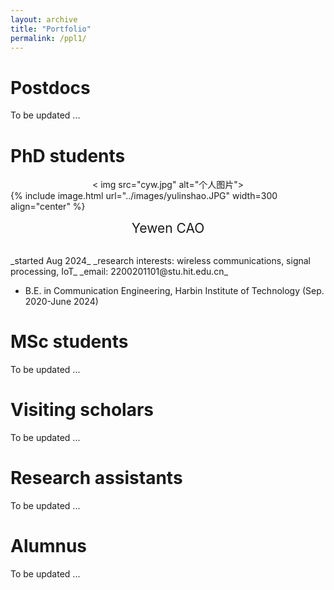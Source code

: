 ```yaml
---
layout: archive
title: "Portfolio"
permalink: /ppl1/
---
```


Postdocs
======

To be updated ...
  
PhD students
======

<div align="center">
  < img src="cyw.jpg" alt="个人图片">
</div>
{% include image.html url="../images/yulinshao.JPG"  width=300 align="center" %}
<br>
<p align="center">
  <span style="font-size: 1.5em;">Yewen CAO</span>
</p >
<br>
_started Aug 2024_  
_research interests: wireless communications, signal processing, IoT_  
_email: 2200201101@stu.hit.edu.cn_  

- B.E. in Communication Engineering, Harbin Institute of Technology (Sep. 2020-June 2024)

MSc students
======

To be updated ...



Visiting scholars
======

To be updated ...



Research assistants
======

To be updated ...




Alumnus 
======

To be updated ...
